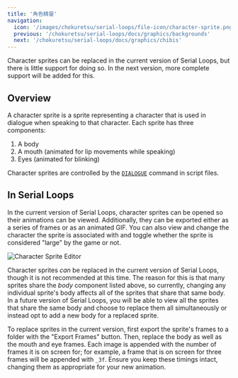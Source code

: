```yaml
---
title: '角色精靈'
navigation:
  icon: '/images/chokuretsu/serial-loops/file-icon/character-sprite.png'
  previous: '/chokuretsu/serial-loops/docs/graphics/backgrounds'
  next: '/chokuretsu/serial-loops/docs/graphics/chibis'
---
```


Character sprites can be replaced in the current version of Serial Loops, but there is little support for doing so. In the next version,
more complete support will be added for this.

## Overview

A character sprite is a sprite representing a character that is used in dialogue when speaking to that character. Each sprite has three components:

1. A body
2. A mouth (animated for lip movements while speaking)
3. Eyes (animated for blinking)

Character sprites are controlled by the [`DIALOGUE`](../scripts/commands#dialogue) command in script files.

## In Serial Loops
In the current version of Serial Loops, character sprites can be opened so their animations can be viewed. Additionally, they can be exported either
as a series of frames or as an animated GIF. You can also view and change the character the sprite is associated with and toggle whether the sprite is considered
"large" by the game or not.

![Character Sprite Editor](/images/chokuretsu/serial-loops/chrsprite-editing.png)

Character sprites _can_ be replaced in the current version of Serial Loops, though it is not recommended at this time. The reason for this is that many sprites
share the *body* component listed above, so currently, changing any individual sprite's body affects all of the sprites that share that same body. In a future version
of Serial Loops, you will be able to view all the sprites that share the same body and choose to replace them all simultaneously or instead opt to add a new body for
a replaced sprite.

To replace sprites in the current version, first export the sprite's frames to a folder with the "Export Frames" button. Then, replace the body as well as the mouth
and eye frames. Each image is appended with the number of frames it is on screen for; for example, a frame that is on screen for three frames will be appended with `_3f`.
Ensure you keep these timings intact, changing them as appropriate for your new animation.